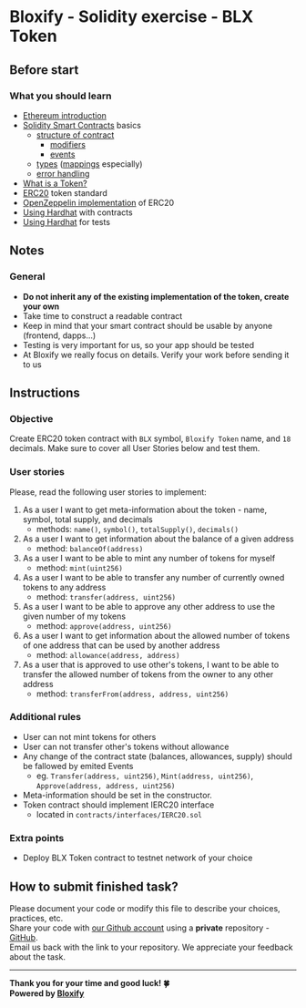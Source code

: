 # Bloxify - Solidity exercise - BLX Token

## Before start
### What you should learn
- [Ethereum introduction](https://ethereum.org/en/developers/docs/intro-to-ethereum/)
- [Solidity Smart Contracts](https://docs.soliditylang.org/en/v0.8.13/introduction-to-smart-contracts.html) basics
  - [structure of contract](https://docs.soliditylang.org/en/v0.8.13/structure-of-a-contract.html)
    - [modifiers](https://docs.soliditylang.org/en/v0.8.13/structure-of-a-contract.html?highlight=events#function-modifiers)
    - [events](https://docs.soliditylang.org/en/v0.8.13/structure-of-a-contract.html?highlight=events#events)
  - [types](https://docs.soliditylang.org/en/v0.8.13/types.html) ([mappings](https://docs.soliditylang.org/en/v0.8.13/types.html#mapping-types) especially)
  - [error handling](https://docs.soliditylang.org/en/v0.8.13/control-structures.html?highlight=require#error-handling-assert-require-revert-and-exceptions)
- [What is a Token?](https://ethereum.org/en/developers/docs/standards/tokens/erc-20/)
- [ERC20](https://eips.ethereum.org/EIPS/eip-20) token standard
- [OpenZeppelin implementation](https://github.com/OpenZeppelin/openzeppelin-contracts/blob/master/contracts/token/ERC20/ERC20.sol) of ERC20
- [Using Hardhat](https://hardhat.org/guides/compile-contracts.html) with contracts
- [Using Hardhat](https://hardhat.org/guides/waffle-testing.html) for tests

## Notes
### General
- **Do not inherit any of the existing implementation of the token, create your own**
- Take time to construct a readable contract
- Keep in mind that your smart contract should be usable by anyone (frontend, dapps...)
- Testing is very important for us, so your app should be tested
- At Bloxify we really focus on details. Verify your work before sending it to us

## Instructions

### Objective

Create ERC20 token contract with `BLX` symbol, `Bloxify Token` name, and `18` decimals.
Make sure to cover all User Stories below and test them.

### User stories
Please, read the following user stories to implement:
1. As a user I want to get meta-information about the token - name, symbol, total supply, and decimals
    - methods: `name()`, `symbol()`, `totalSupply()`, `decimals()`
2. As a user I want to get information about the balance of a given address
    - method: `balanceOf(address)`
3. As a user I want to be able to mint any number of tokens for myself
    - method: `mint(uint256)`
4. As a user I want to be able to transfer any number of currently owned tokens to any address
    - method: `transfer(address, uint256)`
5. As a user I want to be able to approve any other address to use the given number of my tokens
    - method: `approve(address, uint256)`
6. As a user I want to get information about the allowed number of tokens of one address that can be used by another address
    - method: `allowance(address, address)`
7. As a user that is approved to use other's tokens, I want to be able to transfer the allowed number
   of tokens from the owner to any other address
    - method: `transferFrom(address, address, uint256)`

### Additional rules
- User can not mint tokens for others
- User can not transfer other's tokens without allowance
- Any change of the contract state (balances, allowances, supply) should be fallowed by emited Events
  - eg. `Transfer(address, uint256)`, `Mint(address, uint256)`, `Approve(address, address, uint256)`
- Meta-information should be set in the constructor.
- Token contract should implement IERC20 interface
  - located in `contracts/interfaces/IERC20.sol`

### Extra points
- Deploy BLX Token contract to testnet network of your choice

## How to submit finished task?
Please document your code or modify this file to describe your choices, practices, etc. <br/>
Share your code with [our Github account](https://github.com/bloxify-dev) using a **private** repository - [GitHub](https://github.com/). <br/>
Email us back with the link to your repository. We appreciate your feedback about the task.

---

**Thank you for your time and good luck! 🍀** <br/>
**Powered by [Bloxify](https://www.bloxify.gg/)**
